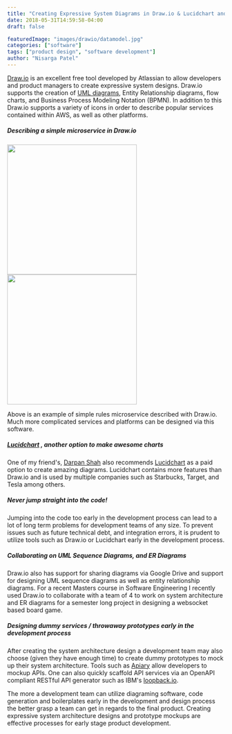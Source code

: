 ```yaml
---
title: "Creating Expressive System Diagrams in Draw.io & Lucidchart and the Importance of System Design"
date: 2018-05-31T14:59:58-04:00
draft: false

featuredImage: "images/drawio/datamodel.jpg"
categories: ["software"]
tags: ["product design", "software development"]
author: "Nisarga Patel"
---
```


[Draw.io](https://draw.io) is an excellent free tool developed by Atlassian to allow developers and product managers to create expressive system designs. Draw.io supports the creation of [UML diagrams](https://www.uml-diagrams.org/), Entity Relationship diagrams, flow charts, and Business Process Modeling Notation (BPMN). In addition to this Draw.io supports a variety of icons in order to describe popular services contained within AWS, as well as other platforms.

##### Describing a simple microservice in Draw.io

<img src="/images/drawio/rules.png" width="300" />
<img src="/images/drawio/loadbalancing.png" width="300" />

Above is an example of simple rules microservice described with Draw.io. Much more complicated services and platforms can be designed via this software.

##### [Lucidchart](https://www.lucidchart.com) , another option to make awesome charts

One of my friend's, [Darpan Shah](https://www.linkedin.com/in/dmshah/) also recommends [Lucidchart](https://www.lucidchart.com) as a paid option to create amazing diagrams. Lucidchart contains more features than Draw.io and is used by multiple companies such as Starbucks, Target, and Tesla among others. 

##### Never jump straight into the code!

Jumping into the code too early in the development process can lead to a lot of long term problems for development teams of any size. To prevent issues such as future technical debt, and integration errors, it is prudent to utilize tools such as Draw.io or Lucidchart early in the development process.

##### Collaborating on UML Sequence Diagrams, and ER Diagrams

Draw.io also has support for sharing diagrams via Google Drive and support for designing UML sequence diagrams as well as entity relationship diagrams. For a recent Masters course in Software Engineering I recently used Draw.io to collaborate with a team of 4 to work on system architecture and ER diagrams for a semester long project in designing a websocket based board game.

##### Designing dummy services / throwaway prototypes early in the development process

After creating the system architecture design a development team may also choose (given they have enough time) to create dummy prototypes to mock up their system architecture. Tools such as [Apiary](https://apiary.io/) allow developers to mockup APIs. One can also quickly scaffold API services via an OpenAPI compliant RESTful API generator such as IBM's [loopback.io](http://loopback.io/). 

The more a development team can utilize diagraming software, code generation and boilerplates early in the development and design process the better grasp a team can get in regards to the final product. Creating expressive system architecture designs and prototype mockups are effective processes for early stage product development.

